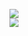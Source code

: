 [![](https://img.shields.io/badge/Made%20With-Github%20Spray-lightgrey.svg?style=for-the-badge&logo=github)](https://github.com/Annihil/github-spray#13394)  
[![](https://i.imgur.com/2DrTn0Z.gif)](https://github.com/Annihil/github-spray)